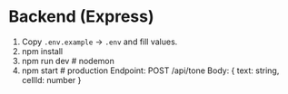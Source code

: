 # Backend (Express)
1. Copy `.env.example` -> `.env` and fill values.
2. npm install
3. npm run dev # nodemon
4. npm start # production
Endpoint: POST /api/tone
Body: { text: string, cellId: number }